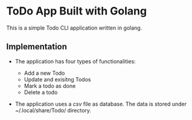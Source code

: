 # ToDo App Built with Golang

This is a simple Todo CLI application written in golang.

## Implementation

  - The application has four types of functionalities:
    - Add a new Todo
    - Update and exisitng Todos
    - Mark a todo as done
    - Delete a todo

  - The application uses a *csv* file as database. The data is stored under
    ~/.local/share/Todo/ directory.
